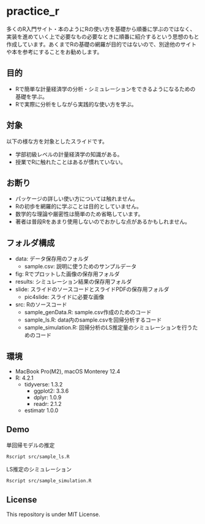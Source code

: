 # practice_r
多くのR入門サイト・本のようにRの使い方を基礎から順番に学ぶのではなく、実装を進めていく上で必要なもの必要なときに順番に紹介するという思想のもと作成しています。あくまでRの基礎の網羅が目的ではないので、別途他のサイトや本を参考にすることをお勧めします。


## 目的
- Rで簡単な計量経済学の分析・シミュレーションをできるようになるための基礎を学ぶ。
- Rで実際に分析をしながら実践的な使い方を学ぶ。


## 対象
以下の様な方を対象としたスライドです。
- 学部初級レベルの計量経済学の知識がある。
- 授業でRに触れたことはあるが慣れていない。


## お断り
- パッケージの詳しい使い方については触れません。
- Rの初歩を網羅的に学ぶことは目的としていません。
- 数学的な理論や厳密性は簡単のため省略しています。
- 著者は普段Rをあまり使用しないのでおかしな点があるかもしれません。

## フォルダ構成
- data: データ保存用のフォルダ
    - sample.csv: 説明に使うためのサンプルデータ
- fig: Rでプロットした画像の保存用フォルダ
- results: シミュレーション結果の保存用フォルダ
- slide: スライドのソースコードとスライドPDFの保存用フォルダ
    - pic4slide: スライドに必要な画像
- src: Rのソースコード
    - sample_genData.R: sample.csv作成のためのコード
    - sample_ls.R: data内のsample.csvを回帰分析するコード
    - sample_simulation.R: 回帰分析のLS推定量のシミュレーションを行うためのコード

## 環境
- MacBook Pro(M2), macOS Monterey 12.4
- R: 4.2.1
    - tidyverse: 1.3.2
        - ggplot2: 3.3.6
        - dplyr: 1.0.9
        - readr: 2.1.2
    - estimatr 1.0.0

## Demo
単回帰モデルの推定
```bash
Rscript src/sample_ls.R
```
LS推定のシミュレーション
```bash
Rscript src/sample_simulation.R
```

## License
This repository is under MIT License.
